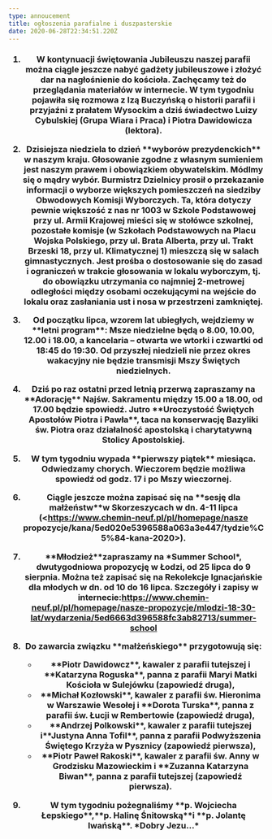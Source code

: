 ```yaml
---
type: annoucement
title: ogłoszenia parafialne i duszpasterskie
date: 2020-06-28T22:34:51.220Z
---
```

<!--StartFragment-->

<h3 style="text-align:center;"OGŁOSZENIA DUSZPASTERSKIE</h3>

<h3 style="text-align:center;"XIII Niedziela zwykła, 28 czerwca 2020</h3> 

1. W kontynuacji świętowania **Jubileuszu** naszej parafii można ciągle jeszcze nabyć gadżety jubileuszowe i złożyć dar na nagłośnienie do kościoła. Zachęcamy też do przeglądania materiałów w internecie. W tym tygodniu pojawiła się rozmowa z Izą Buczyńską o historii parafii i przyjaźni z prałatem Wysockim a dziś świadectwo Luizy Cybulskiej (Grupa Wiara i Praca) i Piotra Dawidowicza (lektora).
2. Dzisiejsza niedziela to dzień \*\*wyborów prezydenckich\*\* w naszym kraju. Głosowanie zgodne z własnym sumieniem jest naszym prawem i obowiązkiem obywatelskim. Módlmy się o mądry wybór. Burmistrz Dzielnicy prosił o przekazanie informacji o wyborze większych pomieszczeń na siedziby Obwodowych Komisji Wyborczych. Ta, która dotyczy pewnie większość z nas nr 1003 w Szkole Podstawowej przy ul. Armii Krajowej mieści się w stołówce szkolnej, pozostałe komisje (w Szkołach Podstawowych na Placu Wojska Polskiego, przy ul. Brata Alberta, przy ul. Trakt Brzeski 18, przy ul. Klimatycznej 1) mieszczą się w salach gimnastycznych. Jest prośba o dostosowanie się do zasad i ograniczeń w trakcie głosowania w lokalu wyborczym, tj. do obowiązku utrzymania co najmniej 2-metrowej odległości między osobami oczekującymi na wejście do lokalu oraz zasłaniania ust i nosa w przestrzeni zamkniętej.
3. Od początku lipca, wzorem lat ubiegłych, wejdziemy w \*\*letni program\*\*: Msze niedzielne będą o 8.00, 10.00, 12.00 i 18.00, a kancelaria – otwarta we wtorki i czwartki od 18:45 do 19:30. Od przyszłej niedzieli nie przez okres wakacyjny nie będzie transmisji Mszy Świętych niedzielnych. 
4. Dziś po raz ostatni przed letnią przerwą zapraszamy na \*\*Adorację\*\* Najśw. Sakramentu między 15.00 a 18.00, od 17.00 będzie spowiedź. Jutro \*\*Uroczystość Świętych Apostołów Piotra i Pawła\*\*, taca na konserwację Bazyliki św. Piotra oraz działalność apostolską i charytatywną Stolicy Apostolskiej.
5. W tym tygodniu wypada \*\*pierwszy piątek\*\* miesiąca. Odwiedzamy chorych. Wieczorem będzie możliwa spowiedź od godz. 17 i po Mszy wieczornej. 
6. Ciągle jeszcze można zapisać się na \*\*sesję dla małżeństw\*\*w Skorzeszycach w dn. 4-11 lipca (<https://www.chemin-neuf.pl/pl/homepage/nasze propozycje/kana/5ed020e5396588a063a3e447/tydzie%C5%84-kana-2020>).
7. \*\*Młodzież\*\*zapraszamy na \*Summer School\*, dwutygodniowa propozycję w Łodzi, od 25 lipca do 9 sierpnia. Można też zapisać się na Rekolekcje Ignacjańskie dla młodych w dn. od 10 do 16 lipca. Szczegóły i zapisy w internecie:<https://www.chemin-neuf.pl/pl/homepage/nasze-propozycje/mlodzi-18-30-lat/wydarzenia/5ed6663d396588fc3ab82713/summer-school>
8. Do zawarcia związku \*\*małżeńskiego\*\* przygotowują się: 

   * \*\*Piotr Dawidowcz\*\*, kawaler z parafii tutejszej i \*\*Katarzyna Roguska\*\*, panna z parafii Maryi Matki Kościoła w Sulejówku (zapowiedź druga),
   * \*\*Michał Kozłowski\*\*, kawaler z parafii św. Hieronima w Warszawie Wesołej i \*\*Dorota Turska\*\*, panna z parafii św. Łucji w Rembertowie (zapowiedź druga),
   * \*\*Andrzej Polkowski\*\*, kawaler z parafii tutejszej i\*\*Justyna Anna Tofil\*\*, panna z parafii Podwyższenia Świętego Krzyża w Pysznicy (zapowiedź pierwsza),
   * \*\*Piotr Paweł Rakoski\*\*, kawaler z parafii św. Anny w Grodzisku Mazowieckim i \*\*Zuzanna Katarzyna Biwan\*\*, panna z parafii tutejszej (zapowiedź pierwsza).
9. W tym tygodniu pożegnaliśmy \*\*p. Wojciecha Łepskiego\*\*,\*\*p. Halinę Śnitowską\*\*i \*\*p. Jolantę Iwańską\*\*. \*Dobry Jezu…\*

<!--EndFragment-->